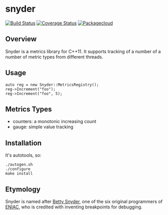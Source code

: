 # snyder

[![Build Status](https://travis-ci.org/mrtazz/snyder.svg?branch=master)](https://travis-ci.org/mrtazz/snyder)
[![Coverage Status](https://coveralls.io/repos/mrtazz/snyder/badge.svg?branch=master&service=github)](https://coveralls.io/github/mrtazz/snyder?branch=master)
[![Packagecloud](https://img.shields.io/badge/packagecloud-available-green.svg)](https://packagecloud.io/mrtazz/snyder)

## Overview

Snyder is a metrics library for C++11. It supports tracking of a number of a
number of metric types from different threads.

## Usage
```
auto reg = new Snyder::MetricsRegistry();
reg->Increment("foo");
reg->Increment("foo", 5);
```

## Metrics Types
- counters: a monotonic increasing count
- gauge: simple value tracking

## Installation
It's autotools, so:
```
./autogen.sh
./configure
make install
```

## Etymology
Snyder is named after [Betty Snyder][betty_snyder], one of the six original
programmers of [ENIAC][eniac], who is credited with inventing breakpoints for
debugging.




[betty_snyder]: https://en.wikipedia.org/wiki/Betty_Holberton
[eniac]: https://en.wikipedia.org/wiki/ENIAC
